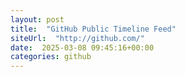 ```yaml
---
layout: post
title:  "GitHub Public Timeline Feed"
siteUrl:  "http://github.com/"
date:  2025-03-08 09:45:16+00:00
categories: github
---
```

